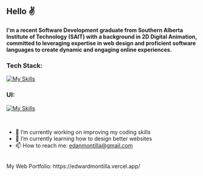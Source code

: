 ## Hello ✌️

#### I'm a recent Software Development graduate from Southern Alberta Institute of Technology (SAIT) with a background in 2D Digital Animation, committed to leveraging expertise in web design and proficient software languages to create dynamic and engaging online experiences.


### Tech Stack:
[![My Skills](https://skillicons.dev/icons?i=html,css,js,react,python,nextjs,nodejs,npm,tailwind)](https://skillicons.dev)

### UI:
[![My Skills](https://skillicons.dev/icons?i=figma,ps)](https://skillicons.dev)

<br />

- 🔭 I’m currently working on improving my coding skills
- 🌱 I’m currently learning how to design better websites
- 📫 How to reach me: edanmontilla@gmail.com
<br />
My Web Portfolio: https://edwardmontilla.vercel.app/

<!--
**edwardmontilla/edwardmontilla** is a ✨ _special_ ✨ repository because its `README.md` (this file) appears on your GitHub profile.

Here are some ideas to get you started:

- 🔭 I’m currently working on ...
- 🌱 I’m currently learning ...
- 👯 I’m looking to collaborate on ...
- 🤔 I’m looking for help with ...
- 💬 Ask me about ...
- 📫 How to reach me: ...
- 😄 Pronouns: ...
- ⚡ Fun fact: ...
-->
